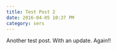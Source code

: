 ```yaml
---
title: Test Post 2
date: 2016-04-05 10:37 PM
category: sers
---
```


Another test post.  With an update.  Again!!